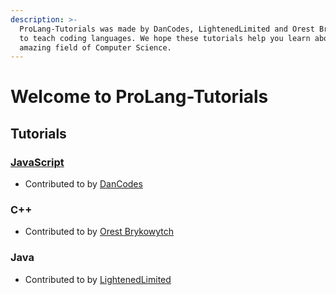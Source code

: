 ```yaml
---
description: >-
  ProLang-Tutorials was made by DanCodes, LightenedLimited and Orest Brykowytch
  to teach coding languages. We hope these tutorials help you learn about the
  amazing field of Computer Science.
---
```


# Welcome to ProLang-Tutorials

## Tutorials

### [JavaScript](javascript/)

* Contributed to by [DanCodes](https://dancodes.online)

### C++

* Contributed to by [Orest Brykowytch](https://orestbrykowytch.github.io)

### Java

* Contributed to by [LightenedLimited](https://github.com/LightenedLimited)

